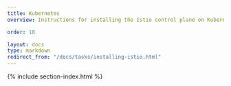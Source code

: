 ```yaml
---
title: Kubernetes
overview: Instructions for installing the Istio control plane on Kubernetes and adding VMs into the mesh.

order: 10

layout: docs
type: markdown
redirect_from: "/docs/tasks/installing-istio.html"
---
```


{% include section-index.html %}
